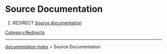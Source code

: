 # Source Documentation
1.  REDIRECT [Source documentation](Source_documentation.md)



[Category:Redirects](Category:Redirects.md)

---
[documentation index](../README.md) > Source Documentation
